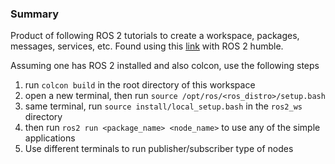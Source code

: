 ### Summary

Product of following ROS 2 tutorials to create a workspace, packages, messages, services, etc. Found using this [link](https://docs.ros.org/en/humble/Tutorials.html) with ROS 2 humble.


Assuming one has ROS 2 installed and also colcon, use the following steps

1. run `colcon build` in the root directory of this workspace
2. open a new terminal, then run `source /opt/ros/<ros_distro>/setup.bash`
3. same terminal, run `source install/local_setup.bash` in the `ros2_ws` directory
4. then run `ros2 run <package_name> <node_name>` to use any of the simple applications
5. Use different terminals to run publisher/subscriber type of nodes

